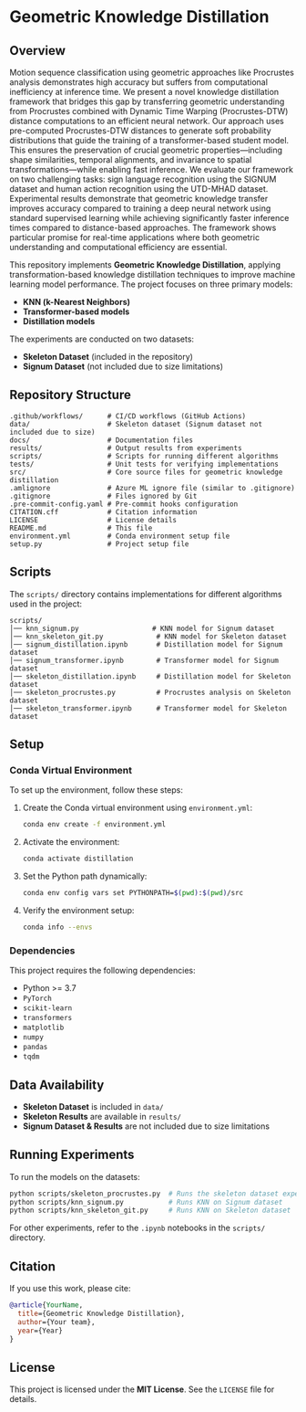 # Geometric Knowledge Distillation

## Overview
Motion sequence classification using geometric approaches like Procrustes analysis demonstrates high accuracy but suffers from computational inefficiency at inference time. We present a novel knowledge distillation framework that bridges this gap by transferring geometric understanding from Procrustes combined with Dynamic Time Warping (Procrustes-DTW) distance computations to an efficient neural network. Our approach uses pre-computed Procrustes-DTW distances to generate soft probability distributions that guide the training of a transformer-based student model. This ensures the preservation of crucial geometric properties—including shape similarities, temporal alignments, and invariance to spatial transformations—while enabling fast inference. We evaluate our framework on two challenging tasks: sign language recognition using the SIGNUM dataset and human action recognition using the UTD-MHAD dataset. Experimental results demonstrate that geometric knowledge transfer improves accuracy compared to training a deep neural network using standard supervised learning while achieving significantly faster inference times compared to distance-based approaches. The framework shows particular promise for real-time applications where both geometric understanding and computational efficiency are essential.


This repository implements **Geometric Knowledge Distillation**, applying transformation-based knowledge distillation techniques to improve machine learning model performance. The project focuses on three primary models:
- **KNN (k-Nearest Neighbors)**
- **Transformer-based models**
- **Distillation models**

The experiments are conducted on two datasets:
- **Skeleton Dataset** (included in the repository)
- **Signum Dataset** (not included due to size limitations)

## Repository Structure
```
.github/workflows/      # CI/CD workflows (GitHub Actions)
data/                   # Skeleton dataset (Signum dataset not included due to size)
docs/                   # Documentation files
results/                # Output results from experiments
scripts/                # Scripts for running different algorithms
tests/                  # Unit tests for verifying implementations
src/                    # Core source files for geometric knowledge distillation
.amlignore              # Azure ML ignore file (similar to .gitignore)
.gitignore              # Files ignored by Git
.pre-commit-config.yaml # Pre-commit hooks configuration
CITATION.cff            # Citation information
LICENSE                 # License details
README.md               # This file
environment.yml         # Conda environment setup file
setup.py                # Project setup file
```

## Scripts
The `scripts/` directory contains implementations for different algorithms used in the project:
```
scripts/
│── knn_signum.py                  # KNN model for Signum dataset
│── knn_skeleton_git.py             # KNN model for Skeleton dataset
│── signum_distillation.ipynb       # Distillation model for Signum dataset
│── signum_transformer.ipynb        # Transformer model for Signum dataset
│── skeleton_distillation.ipynb     # Distillation model for Skeleton dataset
│── skeleton_procrustes.py          # Procrustes analysis on Skeleton dataset
│── skeleton_transformer.ipynb      # Transformer model for Skeleton dataset
```

## Setup
### Conda Virtual Environment
To set up the environment, follow these steps:
1. Create the Conda virtual environment using `environment.yml`:
    ```bash
    conda env create -f environment.yml
    ```
2. Activate the environment:
    ```bash
    conda activate distillation
    ```
3. Set the Python path dynamically:
    ```bash
    conda env config vars set PYTHONPATH=$(pwd):$(pwd)/src
    ```
4. Verify the environment setup:
    ```bash
    conda info --envs
    ```

### Dependencies
This project requires the following dependencies:
- Python >= 3.7
- `PyTorch`
- `scikit-learn`
- `transformers`
- `matplotlib`
- `numpy`
- `pandas`
- `tqdm`

## Data Availability
- **Skeleton Dataset** is included in `data/`
- **Skeleton Results** are available in `results/`
- **Signum Dataset & Results** are not included due to size limitations

## Running Experiments
To run the models on the datasets:
```bash
python scripts/skeleton_procrustes.py  # Runs the skeleton dataset experiments
python scripts/knn_signum.py           # Runs KNN on Signum dataset
python scripts/knn_skeleton_git.py     # Runs KNN on Skeleton dataset
```
For other experiments, refer to the `.ipynb` notebooks in the `scripts/` directory.

## Citation
If you use this work, please cite:
```bibtex
@article{YourName,
  title={Geometric Knowledge Distillation},
  author={Your team},
  year={Year}
}
```

## License
This project is licensed under the **MIT License**. See the `LICENSE` file for details.

